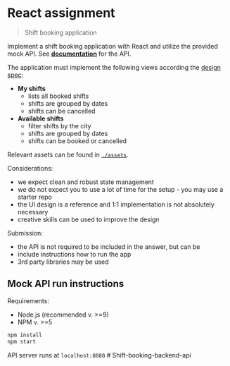 # React assignment

> Shift booking application

Implement a shift booking application with React and utilize the provided mock API.
See __[documentation](api/README.md)__ for the API.

The application must implement the following views according the [design spec](./design-spec.pdf):

* __My shifts__
  * lists all booked shifts
  * shifts are grouped by dates
  * shifts can be cancelled
* __Available shifts__
  * filter shifts by the city
  * shifts are grouped by dates
  * shifts can be booked or cancelled

Relevant assets can be found in [`./assets`](./assets).

Considerations:

* we expect clean and robust state management
* we do not expect you to use a lot of time for the setup - you may use a starter repo
* the UI design is a reference and 1:1 implementation is not absolutely necessary
* creative skills can be used to improve the design

Submission:

* the API is not required to be included in the answer, but can be
* include instructions how to run the app
* 3rd party libraries may be used

## Mock API run instructions

Requirements:

* Node.js (recommended v. >=9)
* NPM v. >=5

```bash
npm install
npm start
```

API server runs at `localhost:8080`
#   S h i f t - b o o k i n g - b a c k e n d - a p i  
 